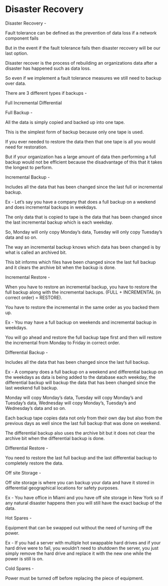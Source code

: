 # Disaster Recovery

Disaster Recovery -

Fault tolerance can be defined as the prevention of data loss if a network component fails

But in the event if the fault tolerance fails then disaster recovery will be our last option.

Disaster recover is the process of rebuilding an organizations data after a disaster has happened such as data loss.

So even if we implement a fault tolerance measures we still need to backup over data.

There are 3 different types if backups -

Full Incremental Differential

Full Backup -

All the data is simply copied and backed up into one tape.

This is the simplest form of backup because only one tape is used.

If you ever needed to restore the data then that one tape is all you would need for restoration.

But if your organization has a large amount of data then performing a full backup would not be efficient because the disadvantage of this that it takes the longest to perform.

Incremental Backup -

Includes all the data that has been changed since the last full or incremental backup.

Ex - Let’s say you have a company that does a full backup on a weekend and does incremental backups in weekdays.

The only data that is copied to tape is the data that has been changed since the last incremental backup which is each weekday.

So, Monday will only copy Monday’s data, Tuesday will only copy Tuesday’s data and so on.

The way an incremental backup knows which data has been changed is by what is called an archived bit.

This bit informs which files have been changed since the last full backup and it clears the archive bit when the backup is done.

Incremental Restore -

When you have to restore an incremental backup, you have to restore the full backup along with the incremental backups. \(FULL + INCREMENTAL \(in correct order\) = RESTORE\).

You have to restore the incremental in the same order as you backed them up.

Ex - You may have a full backup on weekends and incremental backup in weekdays.

You will go ahead and restore the full backup tape first and then will restore the incremental from Monday to Friday in correct order.

Differential Backup -

Includes all the data that has been changed since the last full backup.

Ex - A company does a full backup on a weekend and differential backup on the weekdays as data is being added to the database each weekday, the differential backup will backup the data that has been changed since the last weekend full backup.

Monday will copy Monday’s data, Tuesday will copy Monday’s and Tuesday’s data, Wednesday will copy Monday’s, Tuesday’s and Wednesday’s data and so on.

Each backup tape copies data not only from their own day but also from the previous days as well since the last full backup that was done on weekend.

The differential backup also uses the archive bit but it does not clear the archive bit when the differential backup is done.

Differential Restore -

You need to restore the last full backup and the last differential backup to completely restore the data.

Off site Storage -

Off site storage is where you can backup your data and have it stored in differential geographical locations for safety purposes.

Ex - You have office in Miami and you have off site storage in New York so if any natural disaster happens then you will still have the exact backup of the data.

Hot Spares -

Equipment that can be swapped out without the need of turning off the power.

Ex - If you had a server with multiple hot swappable hard drives and if your hard drive were to fail, you wouldn’t need to shutdown the server, you just simply remove the hard drive and replace it with the new one while the power is still is on.

Cold Spares -

Power must be turned off before replacing the piece of equipment.

